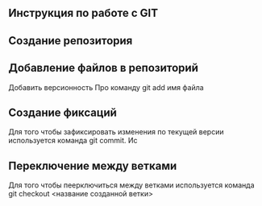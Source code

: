 ## Инструкция по работе с GIT

## Создание репозитория

## Добавление файлов в репозиторий
Добавить версионность Про команду git add имя файла

## Создание фиксаций
Для того чтобы зафиксировать изменения по текущей версии используется команда git commit. Ис
## Переключение между ветками
Для того чтобы пеерключиться между ветками используется команда git checkout <название созданной ветки>